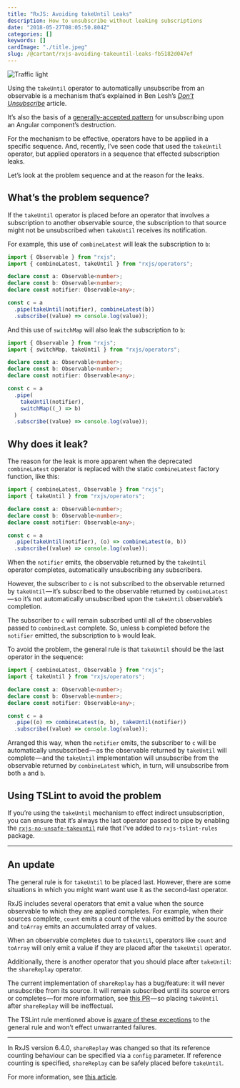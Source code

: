 ```yaml
---
title: "RxJS: Avoiding takeUntil Leaks"
description: How to unsubscribe without leaking subscriptions
date: "2018-05-27T08:05:50.804Z"
categories: []
keywords: []
cardImage: "./title.jpeg"
slug: /@cartant/rxjs-avoiding-takeuntil-leaks-fb5182d047ef
---
```


![Traffic light](title.jpeg "Photo by Tim Gouw on Unsplash")

Using the `takeUntil` operator to automatically unsubscribe from an observable is a mechanism that’s explained in Ben Lesh’s [_Don’t Unsubscribe_](https://medium.com/@benlesh/rxjs-dont-unsubscribe-6753ed4fda87) article.

It’s also the basis of a [generally-accepted pattern](https://stackoverflow.com/a/41177163/6680611) for unsubscribing upon an Angular component’s destruction.

For the mechanism to be effective, operators have to be applied in a specific sequence. And, recently, I’ve seen code that used the `takeUntil` operator, but applied operators in a sequence that effected subscription leaks.

Let’s look at the problem sequence and at the reason for the leaks.

## What’s the problem sequence?

If the `takeUntil` operator is placed before an operator that involves a subscription to another observable source, the subscription to that source might not be unsubscribed when `takeUntil` receives its notification.

For example, this use of `combineLatest` will leak the subscription to `b`:

```ts
import { Observable } from "rxjs";
import { combineLatest, takeUntil } from "rxjs/operators";

declare const a: Observable<number>;
declare const b: Observable<number>;
declare const notifier: Observable<any>;

const c = a
  .pipe(takeUntil(notifier), combineLatest(b))
  .subscribe((value) => console.log(value));
```

And this use of `switchMap` will also leak the subscription to `b`:

```ts
import { Observable } from "rxjs";
import { switchMap, takeUntil } from "rxjs/operators";

declare const a: Observable<number>;
declare const b: Observable<number>;
declare const notifier: Observable<any>;

const c = a
  .pipe(
    takeUntil(notifier),
    switchMap((_) => b)
  )
  .subscribe((value) => console.log(value));
```

## Why does it leak?

The reason for the leak is more apparent when the deprecated `combineLatest` operator is replaced with the static `combineLatest` factory function, like this:

```ts
import { combineLatest, Observable } from "rxjs";
import { takeUntil } from "rxjs/operators";

declare const a: Observable<number>;
declare const b: Observable<number>;
declare const notifier: Observable<any>;

const c = a
  .pipe(takeUntil(notifier), (o) => combineLatest(o, b))
  .subscribe((value) => console.log(value));
```

When the `notifier` emits, the observable returned by the `takeUntil` operator completes, automatically unsubscribing any subscribers.

However, the subscriber to `c` is not subscribed to the observable returned by `takeUntil` — it’s subscribed to the observable returned by `combineLatest` — so it’s not automatically unsubscribed upon the `takeUntil` observable’s completion.

The subscriber to `c` will remain subscribed until all of the observables passed to `combinedLast` complete. So, unless `b` completed before the `notifier` emitted, the subscription to `b` would leak.

To avoid the problem, the general rule is that `takeUntil` should be the last operator in the sequence:

```ts
import { combineLatest, Observable } from "rxjs";
import { takeUntil } from "rxjs/operators";

declare const a: Observable<number>;
declare const b: Observable<number>;
declare const notifier: Observable<any>;

const c = a
  .pipe((o) => combineLatest(o, b), takeUntil(notifier))
  .subscribe((value) => console.log(value));
```

Arranged this way, when the `notifier` emits, the subscriber to `c` will be automatically unsubscribed — as the observable returned by `takeUntil` will complete — and the `takeUntil` implementation will unsubscribe from the observable returned by `combineLatest` which, in turn, will unsubscribe from both `a` and `b`.

## Using TSLint to avoid the problem

If you’re using the `takeUntil` mechanism to effect indirect unsubscription, you can ensure that it’s always the last operator passed to pipe by enabling the [`rxjs-no-unsafe-takeuntil`](https://github.com/cartant/rxjs-tslint-rules#rules) rule that I’ve added to `rxjs-tslint-rules` package.

---

## An update

The general rule is for `takeUntil` to be placed last. However, there are some situations in which you might want want use it as the second-last operator.

RxJS includes several operators that emit a value when the source observable to which they are applied completes. For example, when their sources complete, `count` emits a count of the values emitted by the source and `toArray` emits an accumulated array of values.

When an observable completes due to `takeUntil`, operators like `count` and `toArray` will only emit a value if they are placed after the `takeUntil` operator.

Additionally, there is another operator that you should place after `takeUntil`: the `shareReplay` operator.

The current implementation of `shareReplay` has a bug/feature: it will never unsubscribe from its source. It will remain subscribed until its source errors or completes — for more information, see [this PR](https://github.com/ReactiveX/rxjs/pull/4059) — so placing `takeUntil` after `shareReplay` will be ineffectual.

The TSLint rule mentioned above is [aware of these exceptions](https://github.com/cartant/rxjs-tslint-rules/blob/v4.14.2/source/rules/rxjsNoUnsafeTakeuntilRule.ts#L41-L62) to the general rule and won’t effect unwarranted failures.

---

In RxJS version 6.4.0, `shareReplay` was changed so that its reference counting behaviour can be specified via a `config` parameter. If reference counting is specified, `shareReplay` can be safely placed before `takeUntil`.

For more information, see [this article](/whats-changed-with-sharereplay/).
